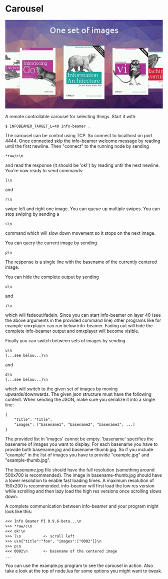 Carousel
========

![Screenshot](screenshot.jpg)

A remote controllable carousel for selecting things. Start
it with:

```
$ INFOBEAMER_TARGET_L=40 info-beamer .
```

The carousel can be control using TCP. So connect to localhost
on port 4444. Once connected skip the info-beamer welcome
message by reading until the first newline. Then "connect"
to the running node by sending

```
*raw/c\n
```

and read the response (it should be 'ok!') by reading until
the next newline. You're now ready to send commands:

```
l\n
```

and

```
r\n
```

swipe left and right one image. You can queue up multiple
swipes. You can stop swiping by sending a

```
s\n
```

command which will slow down movement so it stops on the
next image.

You can query the current image by sending

```
p\n
```

The response is a single line with the basename of the
currently centered image.  

You can hide the complete output by sending

```
o\n
```

and

```
i\n
```

which will fadeout/fadein. Since you can start
info-beamer on layer 40 (see the above arguments in
the provided command line) other programs like
for example omxplayer can run below info-beamer.
Fading out will hide the complete info-beamer output
and omxplayer will become visible.
    
Finally you can switch between
sets of images by sending

```
u\n
{...see below...}\n
```

and

```
d\n
{...see below...}\n
```

which will switch to the given set of images by moving
upwards/downwards. The given json structure must have
the following content. When sending the JSON, make
sure you serialize it into a single line:

```
{
    "title": "Title",
    "images": ["basename1", "basename2", "basename3", ...]
}
```

The provided list in 'images' cannot be empty. 'basename'
specifies the basename of images you want to display. For
each basename you have to provide both basename.jpg and
basename-thumb.jpg. So if you include "example" in the
list of images you have to provide "example.jpg" and
"example-thumb.jpg".

The basename.jpg file should have the full resolution
(something around 500x700 is recommended). The image in
basename-thumb.jpg should have a lower resolution to
enable fast loading times. A maximum resolution of
150x200 is recommended. info-beamer will first load the
low res version while scrolling and then lazy load the
high res versions once scrolling slows down.

A complete communication between info-beamer and
your program might look like this:

```
<<< Info Beamer PI 0.9.6-beta...\n
>>> *raw/c\n
<<< ok!\n
>>> l\n          <- scroll left
>>> u\n{"title":"foo", "images":["0002"]}\n
>>> p\n
<<< 0002\n       <- basename of the centered image
...
```

You can use the example.py program to see the carousel
in action. Also take a look at the top of node.lua for
some options you might want to tweak.
